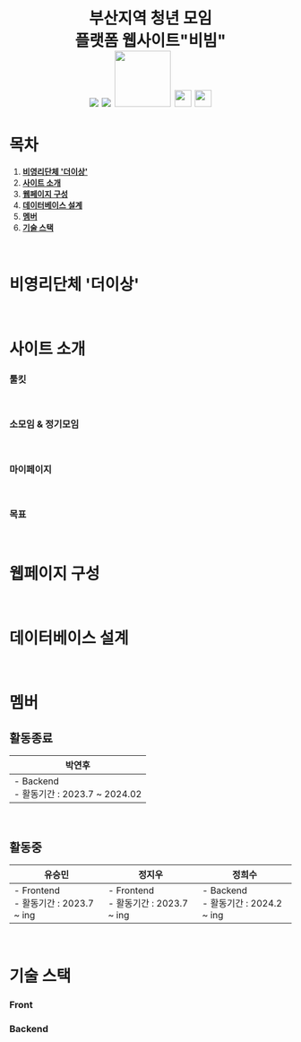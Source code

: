 <h1 align="center"> 
부산지역 청년 모임<br/>
플랫폼 웹사이트"비빔"<br/>
<img src="https://img.shields.io/badge/React-61DAFB?style=for-the-badge&logo=React&logoColor=black">
<img src="https://img.shields.io/badge/Spring Boot-6DB33F?style=for-the-badge&logo=Spring Boot&logoColor=yellow">
<img src="https://img.shields.io/badge/Python-blue?style=flat&logo=Python&logoColor=green" width="100">
<img src="https://img.shields.io/badge/Java-007396?style=flat&logo=OpenJDK&logoColor=white" height="30"/>
<img src="https://img.shields.io/badge/JavaScript-F7DF1E?style=flat-square&logo=JavaScript&logoColor=white" height="30"/><br>

</h1>

# 목차
1. [**비영리단체 '더이상'**](#1)
2. [**사이트 소개**](#2)
3. [**웹페이지 구성**](#3)
4. [**데이터베이스 설계**](#4)
5. [**멤버**](#5)
6. [**기술 스택**](#6)

<br>
<div id="1"></div>

# 비영리단체 '더이상'

<div id="2"></div>

<br>

# 사이트 소개

### 툴킷


<br>

### 소모임 & 정기모임


<br>

### 마이페이지 


<br>

### 목표


<br>

<div id="3"></div>

# 웹페이지 구성



<br>

<div id="4"></div>

# 데이터베이스 설계


<br>

<div id="4"></div>

<div id="5"></div>

# 멤버

## 활동종료

|박연후                   |    
|------------------------|
| - Backend <br> - 활동기간 : 2023.7 ~ 2024.02 |     

<br>

## 활동중

유승민                   |정지우     | 정희수 |  
|------------------------|------------|-------------|
| - Frontend <br> - 활동기간 : 2023.7 ~ ing |- Frontend <br> - 활동기간 : 2023.7 ~ ing | - Backend <br> - 활동기간 : 2024.2 ~ ing  | 



<br>

<div id="6"></div>

# 기술 스택

### Front


### Backend




